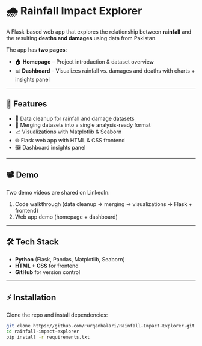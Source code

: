 # 🌧️ Rainfall Impact Explorer

A Flask-based web app that explores the relationship between **rainfall** and the resulting **deaths and damages** using data from Pakistan.  

The app has **two pages**:  
- 🏠 **Homepage** – Project introduction & dataset overview  
- 📊 **Dashboard** – Visualizes rainfall vs. damages and deaths with charts + insights panel  

---

## 🚀 Features
- 📂 Data cleanup for rainfall and damage datasets  
- 🔗 Merging datasets into a single analysis-ready format  
- 📈 Visualizations with Matplotlib & Seaborn  
- 🌐 Flask web app with HTML & CSS frontend  
- 🖼️ Dashboard insights panel  

---

## 📽️ Demo
Two demo videos are shared on LinkedIn:  
1. Code walkthrough (data cleanup → merging → visualizations → Flask + frontend)  
2. Web app demo (homepage + dashboard)  

---

## 🛠️ Tech Stack
- **Python** (Flask, Pandas, Matplotlib, Seaborn)  
- **HTML + CSS** for frontend  
- **GitHub** for version control  

---

## ⚡ Installation
Clone the repo and install dependencies:

```bash
git clone https://github.com/Furqanhalari/Rainfall-Impact-Explorer.git
cd rainfall-impact-explorer
pip install -r requirements.txt
